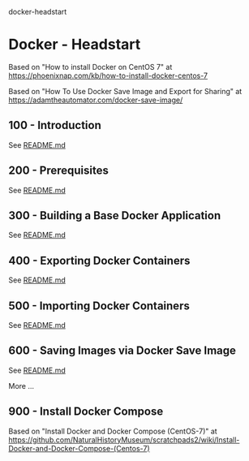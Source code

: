 docker-headstart
# Docker - Headstart

Based on "How to install Docker on CentOS 7" at https://phoenixnap.com/kb/how-to-install-docker-centos-7

Based on "How To Use Docker Save Image and Export for Sharing" at https://adamtheautomator.com/docker-save-image/

## 100 - Introduction

See [README.md](./100/README.md)

## 200 - Prerequisites

See [README.md](./200/README.md)

## 300 - Building a Base Docker Application

See [README.md](./300/README.md)

## 400 - Exporting Docker Containers

See [README.md](./400/README.md)

## 500 - Importing Docker Containers

See [README.md](./500/README.md)

## 600 - Saving Images via Docker Save Image

See [README.md](./600/README.md)

More ...

## 900 - Install Docker Compose

Based on "Install Docker and Docker Compose (CentOS-7)" at https://github.com/NaturalHistoryMuseum/scratchpads2/wiki/Install-Docker-and-Docker-Compose-(Centos-7)
